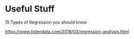 # Useful Stuff

15 Types of Regression you should know

https://www.listendata.com/2018/03/regression-analysis.html
